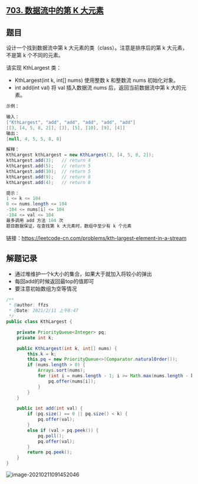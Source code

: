 ## [703. 数据流中的第 K 大元素](https://leetcode-cn.com/problems/kth-largest-element-in-a-stream/)

## 题目

设计一个找到数据流中第 k 大元素的类（class）。注意是排序后的第 k 大元素，不是第 k 个不同的元素。

请实现 KthLargest 类：

+ KthLargest(int k, int[] nums) 使用整数 k 和整数流 nums 初始化对象。
+ int add(int val) 将 val 插入数据流 nums 后，返回当前数据流中第 k 大的元素。

```java
示例：

输入：
["KthLargest", "add", "add", "add", "add", "add"]
[[3, [4, 5, 8, 2]], [3], [5], [10], [9], [4]]
输出：
[null, 4, 5, 5, 8, 8]

解释：
KthLargest kthLargest = new KthLargest(3, [4, 5, 8, 2]);
kthLargest.add(3);   // return 4
kthLargest.add(5);   // return 5
kthLargest.add(10);  // return 5
kthLargest.add(9);   // return 8
kthLargest.add(4);   // return 8
```

```java
提示：
1 <= k <= 104
0 <= nums.length <= 104
-104 <= nums[i] <= 104
-104 <= val <= 104
最多调用 add 方法 104 次
题目数据保证，在查找第 k 大元素时，数组中至少有 k 个元素
```


链接：https://leetcode-cn.com/problems/kth-largest-element-in-a-stream

## 解题记录

+ 通过堆维护一个k大小的集合，如果大于就加入将较小的弹出
+ 每回add的时候返回最top的值即可
+ 要注意初始数组为空等情况

```java
/**
 * @author: ffzs
 * @Date: 2021/2/11 上午8:47
 */
public class KthLargest {

    private PriorityQueue<Integer> pq;
    private int k;

    public KthLargest(int k, int[] nums) {
        this.k = k;
        this.pq = new PriorityQueue<>(Comparator.naturalOrder());
        if (nums.length > 0) {
            Arrays.sort(nums);
            for (int i = nums.length - 1; i >= Math.max(nums.length - k, 0); i--) {
                pq.offer(nums[i]);
            }
        }
    }

    public int add(int val) {
        if (pq.size() == 0 || pq.size() < k) {
            pq.offer(val);
        }
        else if (val > pq.peek()) {
            pq.poll();
            pq.offer(val);
        }
        return pq.peek();
    }
}
```

![image-20210211091452046](https://gitee.com/ffzs/picture_go/raw/master/img/image-20210211091452046.png)